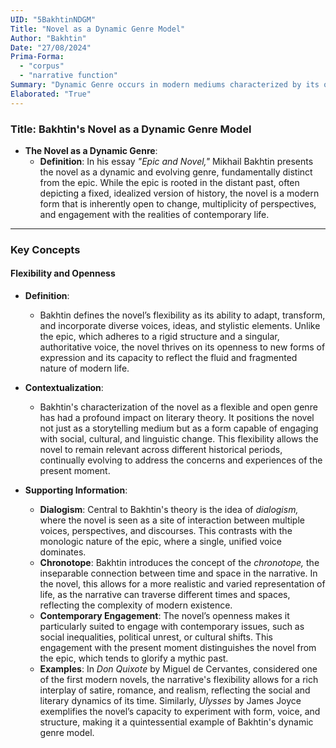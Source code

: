 ```yaml
---
UID: "5BakhtinNDGM"
Title: "Novel as a Dynamic Genre Model"
Author: "Bakhtin"
Date: "27/08/2024"
Prima-Forma:
  - "corpus"
  - "narrative function"
Summary: "Dynamic Genre occurs in modern mediums characterized by its openness to change, diversity of voices, and capacity to engage with contemporary life."
Elaborated: "True"
---
```


### Title: **Bakhtin's Novel as a Dynamic Genre Model**

- **The Novel as a Dynamic Genre**:
  - **Definition**: In his essay *"Epic and Novel,"* Mikhail Bakhtin presents the novel as a dynamic and evolving genre, fundamentally distinct from the epic. While the epic is rooted in the distant past, often depicting a fixed, idealized version of history, the novel is a modern form that is inherently open to change, multiplicity of perspectives, and engagement with the realities of contemporary life.

---

### **Key Concepts**

#### **Flexibility and Openness**

- **Definition**:
  - Bakhtin defines the novel’s flexibility as its ability to adapt, transform, and incorporate diverse voices, ideas, and stylistic elements. Unlike the epic, which adheres to a rigid structure and a singular, authoritative voice, the novel thrives on its openness to new forms of expression and its capacity to reflect the fluid and fragmented nature of modern life.

- **Contextualization**:
  - Bakhtin's characterization of the novel as a flexible and open genre has had a profound impact on literary theory. It positions the novel not just as a storytelling medium but as a form capable of engaging with social, cultural, and linguistic change. This flexibility allows the novel to remain relevant across different historical periods, continually evolving to address the concerns and experiences of the present moment.

- **Supporting Information**:
  - **Dialogism**: Central to Bakhtin's theory is the idea of *dialogism,* where the novel is seen as a site of interaction between multiple voices, perspectives, and discourses. This contrasts with the monologic nature of the epic, where a single, unified voice dominates.
  - **Chronotope**: Bakhtin introduces the concept of the *chronotope,* the inseparable connection between time and space in the narrative. In the novel, this allows for a more realistic and varied representation of life, as the narrative can traverse different times and spaces, reflecting the complexity of modern existence.
  - **Contemporary Engagement**: The novel’s openness makes it particularly suited to engage with contemporary issues, such as social inequalities, political unrest, or cultural shifts. This engagement with the present moment distinguishes the novel from the epic, which tends to glorify a mythic past.
  - **Examples**: In *Don Quixote* by Miguel de Cervantes, considered one of the first modern novels, the narrative's flexibility allows for a rich interplay of satire, romance, and realism, reflecting the social and literary dynamics of its time. Similarly, *Ulysses* by James Joyce exemplifies the novel’s capacity to experiment with form, voice, and structure, making it a quintessential example of Bakhtin's dynamic genre model.

